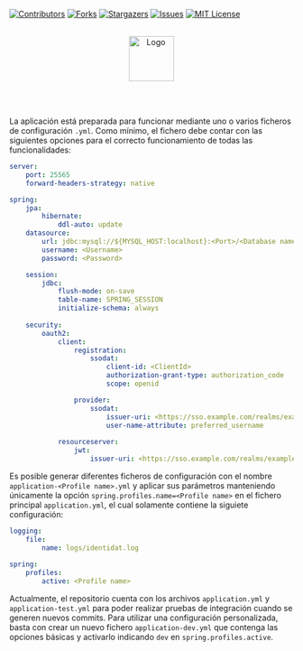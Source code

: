 <a name="readme-top"></a>

[![Contributors][contributors-shield]][contributors-url]
[![Forks][forks-shield]][forks-url]
[![Stargazers][stars-shield]][stars-url]
[![Issues][issues-shield]][issues-url]
[![MIT License][license-shield]][license-url]



<!-- PROJECT LOGO -->
<br />
<div align="center">
  <a href="https://github.com/ISST-2023/identiDAT">
    <img src="https://i.imgur.com/0JZNpkc.png" alt="Logo" width="" height="80">
  </a>
</div>


<br><br>

La aplicación está preparada para funcionar mediante uno o varios ficheros de configuración `.yml`. Como mínimo, el fichero debe contar con las siguientes opciones para el correcto funcionamiento de todas las funcionalidades:
```yml
server:
    port: 25565
    forward-headers-strategy: native

spring:
    jpa:
        hibernate:
            ddl-auto: update
    datasource:
        url: jdbc:mysql://${MYSQL_HOST:localhost}:<Port>/<Database name>
        username: <Username>
        password: <Password>

    session:
        jdbc:
            flush-mode: on-save
            table-name: SPRING_SESSION
            initialize-schema: always
    
    security:
        oauth2:
            client:
                registration:
                    ssodat:
                        client-id: <ClientId>
                        authorization-grant-type: authorization_code
                        scope: openid

                provider:
                    ssodat:
                        issuer-uri: <https://sso.example.com/realms/exampleRealm>
                        user-name-attribute: preferred_username
        
            resourceserver:
                jwt:
                    issuer-uri: <https://sso.example.com/realms/exampleRealm>
```
Es posible generar diferentes ficheros de configuración con el nombre `application-<Profile name>.yml` y aplicar sus parámetros manteniendo únicamente la opción `spring.profiles.name=<Profile name>` en el fichero principal `application.yml`, el cual solamente contiene la siguiete configuración:

```yml
logging:
    file:
        name: logs/identidat.log
    
spring:
    profiles:
        active: <Profile name>
```

Actualmente, el repositorio cuenta con los archivos `application.yml` y `application-test.yml` para poder realizar pruebas de integración cuando se generen nuevos commits. Para utilizar una configuración personalizada, basta con crear un nuevo fichero `application-dev.yml` que contenga las opciones básicas y activarlo indicando `dev` en `spring.profiles.active`. 


<!-- MARKDOWN LINKS & IMAGES -->
[contributors-shield]: https://img.shields.io/github/contributors/ISST-2023/identiDAT.svg?style=for-the-badge
[contributors-url]: https://github.com/ISST-2023/identiDAT/graphs/contributors
[forks-shield]: https://img.shields.io/github/forks/ISST-2023/identiDAT.svg?style=for-the-badge
[forks-url]: https://github.com/ISST-2023/identiDAT/network/members
[stars-shield]: https://img.shields.io/github/stars/ISST-2023/identiDAT.svg?style=for-the-badge
[stars-url]: https://github.com/ISST-2023/identiDAT/stargazers
[issues-shield]: https://img.shields.io/github/issues/ISST-2023/identiDAT.svg?style=for-the-badge
[issues-url]: https://github.com/ISST-2023/identiDAT/issues
[license-shield]: https://img.shields.io/github/license/ISST-2023/identiDAT.svg?style=for-the-badge
[license-url]: https://github.com/ISST-2023/identiDAT/blob/master/LICENSE.txt
